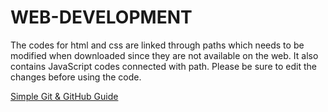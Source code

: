 # WEB-DEVELOPMENT
The codes for html and css are linked through paths which needs to be modified when downloaded since they are not available on the web.
It also contains JavaScript codes connected with path.
Please be sure to edit the changes before using the code.

[Simple Git & GitHub Guide](https://github.com/Sameer-Goutam06/WEB-DEVELOPMENT/blob/main/git.md)

